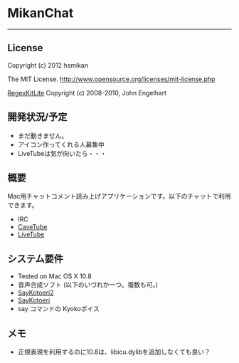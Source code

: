 MikanChat
=========
- - -

License
-------
Copyright (c) 2012 hsmikan

The MIT License.
<http://www.opensource.org/licenses/mit-license.php>

[RegexKitLite](http://regexkit.sourceforge.net/RegexKitLite/)
Copyright (c) 2008-2010, John Engelhart


開発状況/予定
-----------
* まだ動きません。
* アイコン作ってくれる人募集中
* LiveTubeは気が向いたら・・・



概要
----
Mac用チャットコメント読み上げアプリケーションです。以下のチャットで利用できます。
* IRC
* [CaveTube](http://gae.cavelis.net/)
* [LiveTube](http://livetube.cc/)



システム要件
----------
* Tested on Mac OS X 10.8
* 音声合成ソフト (以下のいづれか一つ。複数も可。)
 * [SayKotoeri2](https://sites.google.com/site/nicohemus/home/saykotoeri2)
 * [SayKotoeri](https://sites.google.com/site/nicohemus/home/saykotoeri)
 * say コマンドの Kyokoボイス


メモ
----
* 正規表現を利用するのに10.8は、libicu.dylibを追加しなくても良い？
